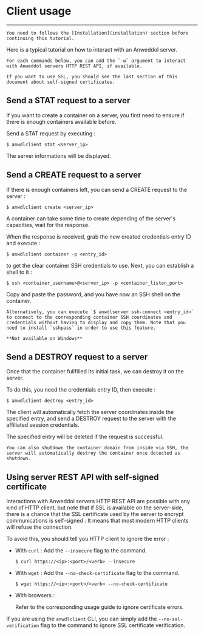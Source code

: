 # Client usage

---

```{warning}
You need to follows the [Installation](installation) section before continuing this tutorial.
```

Here is a typical tutorial on how to interact with an Anweddol server.

```{tip}
For each commands below, you can add the `-w` argument to interact with Anweddol servers HTTP REST API, if available.

If you want to use SSL, you should see the last section of this document about self-signed certificates.
```

## Send a STAT request to a server

If you want to create a container on a server, you first need to ensure if there is enough containers available before.

Send a STAT request by executing : 

```
$ anwdlclient stat <server_ip>
```

The server informations will be displayed.

## Send a CREATE request to a server

If there is enough containers left, you can send a CREATE request to the server : 

```
$ anwdlclient create <server_ip>
```

A container can take some time to create depending of the server's capacities, wait for the response.

When the response is received, grab the new created credentials entry ID and execute : 

```
$ anwdlclient container -p <entry_id>
```

to get the clear container SSH credentials to use. Next, you can establish a shell to it : 

```
$ ssh <container_username>@<server_ip> -p <container_listen_port>
```

Copy and paste the password, and you have now an SSH shell on the container.

```{note}
Alternatively, you can execute `$ anwdlserver ssh-connect <entry_id>` to connect to the corresponding container SSH coordinates and credentials without having to display and copy them. Note that you need to install `sshpass` in order to use this feature.

**Not available on Windows**
```

## Send a DESTROY request to a server

Once that the container fullfilled its initial task, we can destroy it on the server.

To do this, you need the credentials entry ID, then execute : 

```
$ anwdlclient destroy <entry_id>
```

The client will automatically fetch the server coordinates inside the specified entry, and send a DESTROY request to the server with the affiliated session credentials.

The specified entry will be deleted if the request is successful.

```{note}
You can also shutdown the container domain from inside via SSH, the server will automatically destroy the container once detected as shutdown.
```

## Using server REST API with self-signed certificate

Interactions with Anweddol servers HTTP REST API are possible with any kind of HTTP client, but note that if SSL is available on the server-side, there is a chance that the SSL certificate used by the server to encrypt communications is self-signed : It means that most modern HTTP clients will refuse the connection.

To avoid this, you should tell you HTTP client to ignore the error :

- With `curl` : Add the `--insecure` flag to the command.

  `$ curl https://<ip>:<port>/<verb> --insecure`

- With `wget` : Add the `--no-check-certificate` flag to the command.

  `$ wget https://<ip>:<port>/<verb> --no-check-certificate`

- With browsers : 

  Refer to the corresponding usage guide to ignore certificate errors.

If you are using the `anwdlclient` CLI, you can simply add the `--no-ssl-verification` flag to the command to ignore SSL certificate verification.